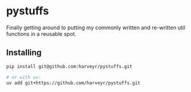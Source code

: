 # pystuffs

Finally getting around to putting my commonly written and re-written util functions in a reusable spot.

## Installing

```sh
pip install git@github.com:harveyr/pystuffs.git

# or with uv:
uv add git+https://github.com/harveyr/pystuffs.git
```
